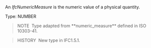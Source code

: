 An _IfcNumericMeasure_ is the numeric value of a physical quantity.

Type: NUMBER

> NOTE&nbsp; Type adapted from \*\*numeric_measure\*\* defined in ISO 10303-41.

> HISTORY&nbsp; New type in IFC1.5.1.
